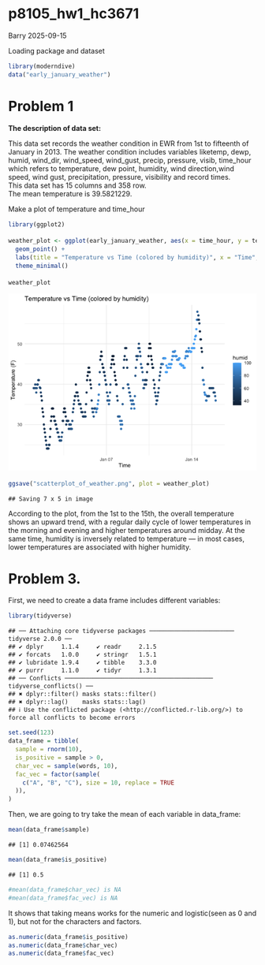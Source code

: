 p8105_hw1_hc3671
================
Barry
2025-09-15

Loading package and dataset

``` r
library(moderndive)
data("early_january_weather")
```

# Problem 1

**The description of data set:**

This data set records the weather condition in EWR from 1st to fifteenth
of January in 2013. The weather condition includes variables liketemp,
dewp, humid, wind_dir, wind_speed, wind_gust, precip, pressure, visib,
time_hour which refers to temperature, dew point, humidity, wind
direction,wind speed, wind gust, precipitation, pressure, visibility and
record times.  
This data set has 15 columns and 358 row.  
The mean temperature is 39.5821229.

Make a plot of temperature and time_hour

``` r
library(ggplot2)

weather_plot <- ggplot(early_january_weather, aes(x = time_hour, y = temp, color = humid)) +
  geom_point() +
  labs(title = "Temperature vs Time (colored by humidity)", x = "Time", y = "Temperature (F)") +
  theme_minimal()

weather_plot
```

![](p8105_hw1_hc3671_files/figure-gfm/unnamed-chunk-2-1.png)<!-- -->

``` r
ggsave("scatterplot_of_weather.png", plot = weather_plot)
```

    ## Saving 7 x 5 in image

According to the plot, from the 1st to the 15th, the overall temperature
shows an upward trend, with a regular daily cycle of lower temperatures
in the morning and evening and higher temperatures around midday. At the
same time, humidity is inversely related to temperature — in most cases,
lower temperatures are associated with higher humidity.

# Problem 3.

First, we need to create a data frame includes different variables:

``` r
library(tidyverse)
```

    ## ── Attaching core tidyverse packages ──────────────────────── tidyverse 2.0.0 ──
    ## ✔ dplyr     1.1.4     ✔ readr     2.1.5
    ## ✔ forcats   1.0.0     ✔ stringr   1.5.1
    ## ✔ lubridate 1.9.4     ✔ tibble    3.3.0
    ## ✔ purrr     1.1.0     ✔ tidyr     1.3.1
    ## ── Conflicts ────────────────────────────────────────── tidyverse_conflicts() ──
    ## ✖ dplyr::filter() masks stats::filter()
    ## ✖ dplyr::lag()    masks stats::lag()
    ## ℹ Use the conflicted package (<http://conflicted.r-lib.org/>) to force all conflicts to become errors

``` r
set.seed(123)
data_frame = tibble(
  sample = rnorm(10),
  is_positive = sample > 0,
  char_vec = sample(words, 10),
  fac_vec = factor(sample(
    c("A", "B", "C"), size = 10, replace = TRUE
  )),
)
```

Then, we are going to try take the mean of each variable in data_frame:

``` r
mean(data_frame$sample)
```

    ## [1] 0.07462564

``` r
mean(data_frame$is_positive)
```

    ## [1] 0.5

``` r
#mean(data_frame$char_vec) is NA
#mean(data_frame$fac_vec) is NA
```

It shows that taking means works for the numeric and logistic(seen as 0
and 1), but not for the characters and factors.

``` r
as.numeric(data_frame$is_positive)
as.numeric(data_frame$char_vec)
as.numeric(data_frame$fac_vec)
```
